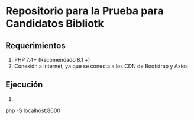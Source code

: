 # Repositorio para la Prueba para Candidatos Bibliotk

## Requerimientos
1. PHP 7.4+ (Recomendado 8.1 +)
2. Conexión a Internet, ya que se conecta a los CDN de Bootstrap y Axios

## Ejecución
1. ```
php -S localhost:8000
```
